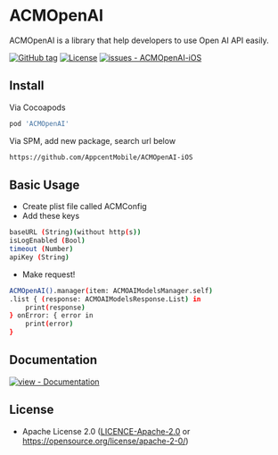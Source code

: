 # ACMOpenAI

ACMOpenAI is a library that help developers to use Open AI API easily.

[![GitHub tag](https://img.shields.io/github/tag/AppcentMobile/ACMOpenAI-iOS?sort=semver&color=blue)](https://github.com/AppcentMobile/ACMOpenAI-iOS/releases/)
[![License](https://img.shields.io/badge/License-Apache--2.0-blue)](#license)
[![issues - ACMOpenAI-iOS](https://img.shields.io/github/issues/AppcentMobile/ACMOpenAI-iOS)](https://github.com/AppcentMobile/ACMOpenAI-iOS/issues)

## Install

Via Cocoapods
```bash
pod 'ACMOpenAI'
```

Via SPM, add new package, search url below
```bash
https://github.com/AppcentMobile/ACMOpenAI-iOS
```

## Basic Usage

- Create plist file called ACMConfig
- Add these keys
```bash
baseURL (String)(without http(s))
isLogEnabled (Bool)
timeout (Number)
apiKey (String)
```

- Make request!
```bash
ACMOpenAI().manager(item: ACMOAIModelsManager.self)
.list { (response: ACMOAIModelsResponse.List) in
    print(response)
} onError: { error in
    print(error)
}
```

## Documentation

[![view - Documentation](https://img.shields.io/badge/view-Documentation-blue?style=for-the-badge)](https://acmoai-22632.web.app "Go to project documentation")

## License

 * Apache License 2.0 ([LICENCE-Apache-2.0](LICENCE) or https://opensource.org/license/apache-2-0/)
